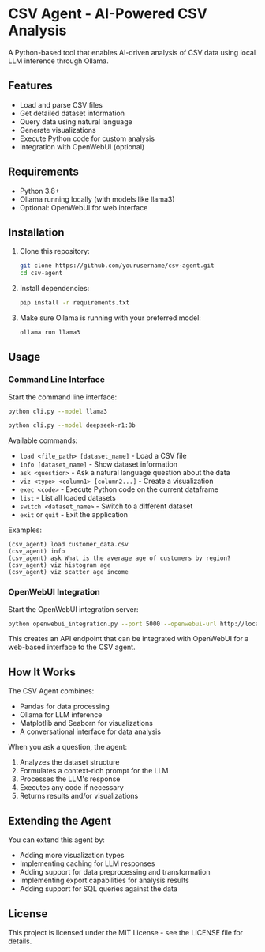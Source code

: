 # CSV Agent - AI-Powered CSV Analysis

A Python-based tool that enables AI-driven analysis of CSV data using local LLM inference through Ollama.

## Features

- Load and parse CSV files
- Get detailed dataset information
- Query data using natural language
- Generate visualizations
- Execute Python code for custom analysis
- Integration with OpenWebUI (optional)

## Requirements

- Python 3.8+
- Ollama running locally (with models like llama3)
- Optional: OpenWebUI for web interface

## Installation

1. Clone this repository:
   ```bash
   git clone https://github.com/yourusername/csv-agent.git
   cd csv-agent
   ```

2. Install dependencies:
   ```bash
   pip install -r requirements.txt
   ```

3. Make sure Ollama is running with your preferred model:
   ```bash
   ollama run llama3
   ```

## Usage

### Command Line Interface

Start the command line interface:

```bash
python cli.py --model llama3
```

```bash
python cli.py --model deepseek-r1:8b
```

Available commands:
- `load <file_path> [dataset_name]` - Load a CSV file
- `info [dataset_name]` - Show dataset information
- `ask <question>` - Ask a natural language question about the data
- `viz <type> <column1> [column2...]` - Create a visualization
- `exec <code>` - Execute Python code on the current dataframe
- `list` - List all loaded datasets
- `switch <dataset_name>` - Switch to a different dataset
- `exit` or `quit` - Exit the application

Examples:
```
(csv_agent) load customer_data.csv
(csv_agent) info
(csv_agent) ask What is the average age of customers by region?
(csv_agent) viz histogram age
(csv_agent) viz scatter age income
```

### OpenWebUI Integration

Start the OpenWebUI integration server:

```bash
python openwebui_integration.py --port 5000 --openwebui-url http://localhost:8080
```

This creates an API endpoint that can be integrated with OpenWebUI for a web-based interface to the CSV agent.

## How It Works

The CSV Agent combines:
- Pandas for data processing
- Ollama for LLM inference
- Matplotlib and Seaborn for visualizations
- A conversational interface for data analysis

When you ask a question, the agent:
1. Analyzes the dataset structure
2. Formulates a context-rich prompt for the LLM
3. Processes the LLM's response
4. Executes any code if necessary
5. Returns results and/or visualizations

## Extending the Agent

You can extend this agent by:
- Adding more visualization types
- Implementing caching for LLM responses
- Adding support for data preprocessing and transformation
- Implementing export capabilities for analysis results
- Adding support for SQL queries against the data

## License

This project is licensed under the MIT License - see the LICENSE file for details.